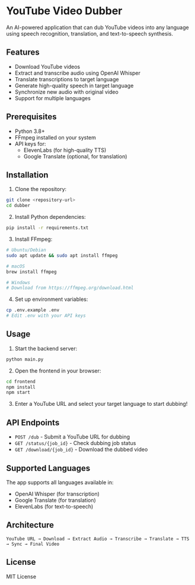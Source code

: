 # YouTube Video Dubber

An AI-powered application that can dub YouTube videos into any language using speech recognition, translation, and text-to-speech synthesis.

## Features

- Download YouTube videos
- Extract and transcribe audio using OpenAI Whisper
- Translate transcriptions to target language
- Generate high-quality speech in target language
- Synchronize new audio with original video
- Support for multiple languages

## Prerequisites

- Python 3.8+
- FFmpeg installed on your system
- API keys for:
  - ElevenLabs (for high-quality TTS)
  - Google Translate (optional, for translation)

## Installation

1. Clone the repository:
```bash
git clone <repository-url>
cd dubber
```

2. Install Python dependencies:
```bash
pip install -r requirements.txt
```

3. Install FFmpeg:
```bash
# Ubuntu/Debian
sudo apt update && sudo apt install ffmpeg

# macOS
brew install ffmpeg

# Windows
# Download from https://ffmpeg.org/download.html
```

4. Set up environment variables:
```bash
cp .env.example .env
# Edit .env with your API keys
```

## Usage

1. Start the backend server:
```bash
python main.py
```

2. Open the frontend in your browser:
```bash
cd frontend
npm install
npm start
```

3. Enter a YouTube URL and select your target language to start dubbing!

## API Endpoints

- `POST /dub` - Submit a YouTube URL for dubbing
- `GET /status/{job_id}` - Check dubbing job status
- `GET /download/{job_id}` - Download the dubbed video

## Supported Languages

The app supports all languages available in:
- OpenAI Whisper (for transcription)
- Google Translate (for translation)
- ElevenLabs (for text-to-speech)

## Architecture

```
YouTube URL → Download → Extract Audio → Transcribe → Translate → TTS → Sync → Final Video
```

## License

MIT License 